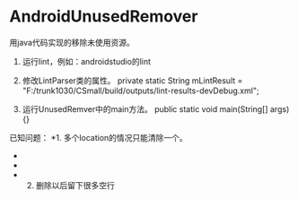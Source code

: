 # AndroidUnusedRemover
用java代码实现的移除未使用资源。

1. 运行lint，例如：androidstudio的lint
2. 修改LintParser类的属性。
private static String mLintResult = "F:/trunk1030/CSmall/build/outputs/lint-results-devDebug.xml";

3. 运行UnusedRemver中的main方法。
public static void main(String[] args) {}


已知问题：
 *1. 多个location的情况只能清除一个。
 *    <issue
        id="UnusedResources"
        severity="Warning"
        message="The resource `R.string.ssdk_weibo_oauth_regiseter` appears to be unused"
        category="Performance"
        priority="3"
        summary="Unused resources"
        explanation="Unused resources make applications larger and slow down builds."
        errorLine1="    &lt;string name=&quot;ssdk_weibo_oauth_regiseter&quot;>应用授权&lt;/string>
"
        errorLine2="            ~~~~~~~~~~~~~~~~~~~~~~~~~~~~~~~~~">
        <location
            file="F:\trunk1030\CSmall\src\main\res\values\ssdk_strings.xml"
            line="3"
            column="13"/>
        <location
            file="F:\trunk1030\CSmall\src\main\res\values-en\ssdk_strings.xml"
            line="3"
            column="13"/>
    </issue>
 * 
 * 2. 删除以后留下很多空行